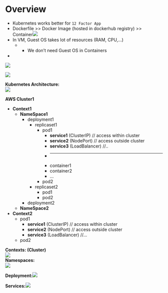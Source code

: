 # Overview



* Kubernetes works better for `12 Factor App`
* Dockerfile &gt;&gt; Docker Image \(hosted in dockerhub registry\)  &gt;&gt; Container![](cid:68BF2DEC-D9E0-405A-AE58-40987109A1E1@hsd1.ca.comcast.net)  
* In VM, Guest OS takes lot of resources \(RAM, CPU,…\) 
  * * We don’t need Guest OS in Containers
* 
![](cid:68BF2DEC-D9E0-405A-AE58-40987109A1E1@hsd1.ca.comcast.net)

![](cid:4134D521-521C-4778-992B-F3E728B964B0@hsd1.ca.comcast.net)  
  
**Kubernetes Architecture:**  
![](cid:31E419C3-5E2D-457E-9259-60CBDA83CDFF@hsd1.ca.comcast.net)  
  
  
**AWS Cluster1**

* **Context1**
  * **NameSpace1**
    * deployment1
      * replicaset1
        * pod1
          * **service1** \(ClusterIP\) // access within cluster
          * **service2** \(NodePort\)  // access outside cluster
          * **service3** \(LoadBalancer\) //..
          * ---
          * container1
          * container2
          * ...
        * pod2
      * replicaset2
        * pod1
        * pod2
    * deployment2
  * **NameSpace2**
* **Context2**
  * pod1
    * **service1** \(ClusterIP\) // access within cluster
    * **service2** \(NodePort\)  // access outside cluster
    * **service3** \(LoadBalancer\) //...
  * pod2

  
  
  
**Contexts:  \(Cluster\)**  
![](cid:C24BA3D5-FBAB-4F08-9C71-A6D783C72308@hsd1.ca.comcast.net)  
**Namespaces:**  
![](cid:97C76F03-FA03-4177-BE3D-671A880282B7@hsd1.ca.comcast.net)  
  
  
**Deployment:**![](cid:77F335EF-583B-4701-BD5C-F610CD5F8E30@hsd1.ca.comcast.net)  
  
**Services:**![](cid:B4114AD2-2168-4DB5-B08C-22456BA4C0FA@hsd1.ca.comcast.net)  
  
  
  


